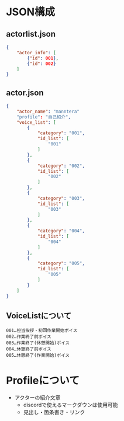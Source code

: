 # JSON構成

## actorlist.json
```json
{
    "actor_info": [
        {"id": 001},
        {"id": 002}
    ]
}
```
## actor.json
```json
{
    "actor_name": "manntera"
    "profile": "自己紹介",
    "voice_list": [
        {
            "category": "001",
            "id_list": [
                "001"
            ]
        },
        {
            "category": "002",
            "id_list": [
                "002"
            ]
        },
        {
            "category": "003",
            "id_list": [
                "003"
            ]
        },
        {
            "category": "004",
            "id_list": [
                "004"
            ]
        },
        {
            "category": "005",
            "id_list": [
                "005"
            ]
        }
    ]
}
```

## VoiceListについて

```
001…担当挨拶・初回作業開始ボイス
002…作業終了前ボイス
003…作業終了(休憩開始)ボイス
004…休憩終了前ボイス
005…休憩終了(作業開始)ボイス
```

# Profileについて

- アクターの紹介文章
  - discordで使えるマークダウンは使用可能
  - 見出し・箇条書き・リンク